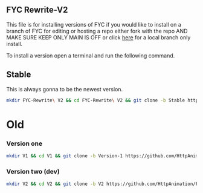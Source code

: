 ## FYC Rewrite-V2

This file is for installing versions of FYC if you would like to install on a branch of FYC for editing or hosting a repo either fork with the repo AND MAKE SURE KEEP ONLY MAIN IS OFF or click [here](Branchs.md) for a local branch only install.

To install a version open a terminal and run the following command.

## Stable
This is always gonna to be the newest version.

```bash
mkdir FYC-Rewrite\ V2 && cd FYC-Rewrite\ V2 && git clone -b Stable https://github.com/HttpAnimation/FYC-Rewrite-V2.git && echo 'FYC has been installed'
```

# Old

### Version one

```bash
mkdir V1 && cd V1 && git clone -b Version-1 https://github.com/HttpAnimation/FYC-Rewrite-V2.git && cd ../ && echo 'Version one has been install'
```

### Version two (dev)
```bash
mkdir V2 && cd V2 && git clone -b V2 https://github.com/HttpAnimation/FYC-Rewrite-V2.git && cd ../ && echo 'Version two has been install'
```
